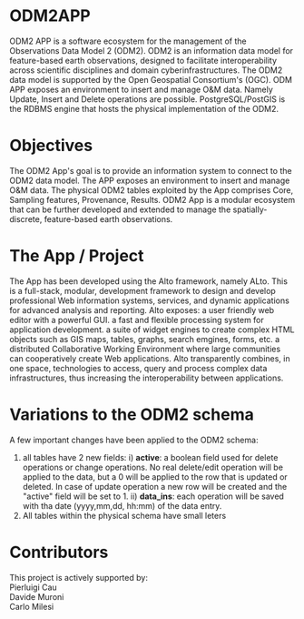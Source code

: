 # ODM2APP
ODM2 APP is a software ecosystem for the management of the Observations Data Model 2 (ODM2).
ODM2 is an information data model for feature-based earth observations, designed to facilitate interoperability across scientific disciplines and domain cyberinfrastructures. The ODM2 data model is supported by the Open Geospatial Consortium's (OGC).
ODM APP exposes an environment to insert and manage O&M data. Namely Update, Insert and Delete operations are possible. PostgreSQL/PostGIS is the RDBMS engine that hosts the physical implementation of the ODM2. 
# Objectives
The ODM2 App's goal is to provide an information system to connect to the ODM2 data model. The APP exposes an environment to insert and manage O&M data. The physical ODM2 tables exploited by the App comprises Core, Sampling features, Provenance, Results. ODM2 App is a modular ecosystem that can be further developed and extended to manage the spatially-discrete, feature-based earth observations.
# The App / Project
The App has been developed using the Alto framework, namely ALto. This is a full-stack, modular, development framework to design and develop professional Web information systems, services, and dynamic applications for advanced analysis and reporting. 
Alto exposes:
a user friendly web editor with a powerful GUI.
a fast and flexible processing system for application development.
a suite of widget engines to create complex HTML objects such as GIS maps, tables, graphs, search emgines, forms, etc.
a distributed Collaborative Working Environment where large communities can cooperatively create Web applications.
Alto transparently combines, in one space, technologies to access, query and process complex data infrastructures, thus increasing the interoperability between applications.
# Variations to the ODM2 schema
A few important changes have been applied to the ODM2 schema:
1. all tables have 2 new fields: 
i) <b>active</b>: a boolean field used for delete operations or change operations. No real delete/edit operation will be applied to the data, but a 0 will be applied to the row that is updated or deleted. In case of update operation a new row will be created and  the "active" field will be set to 1. 
ii) <b>data_ins</b>: each operation will be saved with tha date (yyyy,mm,dd, hh:mm) of the data entry.
2. All tables within the physical schema have small leters
# Contributors
This project is actively supported by:
<br> Pierluigi Cau 
<br> Davide Muroni
<br> Carlo Milesi

